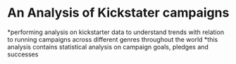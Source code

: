 # An Analysis of Kickstater campaigns
*performing analysis on kickstarter data to understand trends with relation to running campaigns across different genres throughout the world
*this analysis contains statistical analysis on campaign goals, pledges and successes

